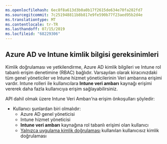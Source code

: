 ```yaml
---
ms.openlocfilehash: 6ec8f8a613d3b0a0b17f2615de634e70fa282fd7
ms.sourcegitcommit: 7c251948811b8b817e9fe590b77f23aed95b2d4e
ms.translationtype: MT
ms.contentlocale: tr-TR
ms.lasthandoff: 07/15/2019
ms.locfileid: "68229306"
---
```

<!-- This include is part of the Intune Data Warehouse documentation. -->

## <a name="azure-ad-and-intune-credential-requirements"></a>Azure AD ve Intune kimlik bilgisi gereksinimleri

Kimlik doğrulaması ve yetkilendirme, Azure AD kimlik bilgileri ve Intune rol tabanlı erişim denetimine (RBAC) bağlıdır. Varsayılan olarak kiracınızdaki tüm genel yöneticiler ve Intune hizmet yöneticilerinin Veri ambarına erişimi vardır. Intune rolleri ile kullanıcılara **Intune veri ambarı** kaynağı erişimi vererek daha fazla kullanıcıya erişim sağlayabilirsiniz.

API dahil olmak üzere Intune Veri Ambarı’na erişim önkoşulları şöyledir:

- Kullanıcı şunlardan biri olmalıdır:
  - Azure AD genel yöneticisi
  - Intune hizmet yöneticisi
  - **Intune veri ambarı** kaynağına rol tabanlı erişimi olan kullanıcı
  - [Yalnızca uygulama kimlik doğrulaması](../data-warehouse-app-only-auth.md) kullanılan kullanıcısız kimlik doğrulaması 

